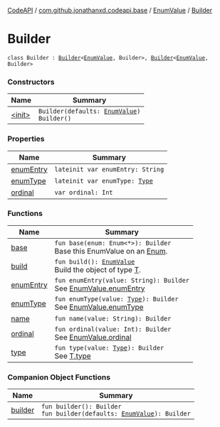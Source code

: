 [CodeAPI](../../../index.md) / [com.github.jonathanxd.codeapi.base](../../index.md) / [EnumValue](../index.md) / [Builder](.)

# Builder

`class Builder : `[`Builder`](../../-named/-builder/index.md)`<`[`EnumValue`](../index.md)`, Builder>, `[`Builder`](../../-typed/-builder/index.md)`<`[`EnumValue`](../index.md)`, Builder>`

### Constructors

| Name | Summary |
|---|---|
| [&lt;init&gt;](-init-.md) | `Builder(defaults: `[`EnumValue`](../index.md)`)`<br>`Builder()` |

### Properties

| Name | Summary |
|---|---|
| [enumEntry](enum-entry.md) | `lateinit var enumEntry: String` |
| [enumType](enum-type.md) | `lateinit var enumType: `[`Type`](http://docs.oracle.com/javase/6/docs/api/java/lang/reflect/Type.html) |
| [ordinal](ordinal.md) | `var ordinal: Int` |

### Functions

| Name | Summary |
|---|---|
| [base](base.md) | `fun base(enum: Enum<*>): Builder`<br>Base this EnumValue on an [Enum](#). |
| [build](build.md) | `fun build(): `[`EnumValue`](../index.md)<br>Build the object of type [T](#). |
| [enumEntry](enum-entry.md) | `fun enumEntry(value: String): Builder`<br>See [EnumValue.enumEntry](../enum-entry.md) |
| [enumType](enum-type.md) | `fun enumType(value: `[`Type`](http://docs.oracle.com/javase/6/docs/api/java/lang/reflect/Type.html)`): Builder`<br>See [EnumValue.enumType](../enum-type.md) |
| [name](name.md) | `fun name(value: String): Builder` |
| [ordinal](ordinal.md) | `fun ordinal(value: Int): Builder`<br>See [EnumValue.ordinal](../ordinal.md) |
| [type](type.md) | `fun type(value: `[`Type`](http://docs.oracle.com/javase/6/docs/api/java/lang/reflect/Type.html)`): Builder`<br>See [T.type](#) |

### Companion Object Functions

| Name | Summary |
|---|---|
| [builder](builder.md) | `fun builder(): Builder`<br>`fun builder(defaults: `[`EnumValue`](../index.md)`): Builder` |
